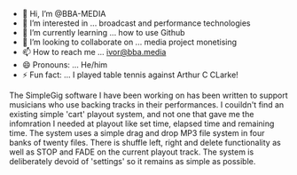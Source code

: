 - 👋 Hi, I’m @BBA-MEDIA
- 👀 I’m interested in ... broadcast and performance technologies
- 🌱 I’m currently learning ... how to use Github
- 💞️ I’m looking to collaborate on ... media project monetising
- 📫 How to reach me ... ivor@bba.media
- 😄 Pronouns: ... He/him
- ⚡ Fun fact: ... I played table tennis against Arthur C CLarke!


The SimpleGig software I have been working on has been written to support musicians who use backing tracks in their performances. 
I couildn't find an existing simple 'cart' playout system, and not one that gave me the infomration I needed at playout like set
time, elapsed time and remaining time. The system uses a simple drag and drop MP3 file system in four banks of twenty files. There
is shuffle left, right and delete functionality as well as STOP and FADE on the current playout track. The system is deliberately
devoid of 'settings' so it remains as simple as possible.
